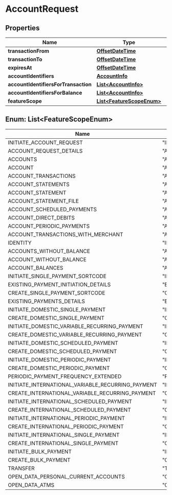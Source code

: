 
# AccountRequest

## Properties
Name | Type | Description | Notes
------------ | ------------- | ------------- | -------------
**transactionFrom** | [**OffsetDateTime**](OffsetDateTime.md) |  |  [optional]
**transactionTo** | [**OffsetDateTime**](OffsetDateTime.md) |  |  [optional]
**expiresAt** | [**OffsetDateTime**](OffsetDateTime.md) |  |  [optional]
**accountIdentifiers** | [**AccountInfo**](AccountInfo.md) |  |  [optional]
**accountIdentifiersForTransaction** | [**List&lt;AccountInfo&gt;**](AccountInfo.md) |  |  [optional]
**accountIdentifiersForBalance** | [**List&lt;AccountInfo&gt;**](AccountInfo.md) |  |  [optional]
**featureScope** | [**List&lt;FeatureScopeEnum&gt;**](#List&lt;FeatureScopeEnum&gt;) |  |  [optional]


<a name="List<FeatureScopeEnum>"></a>
## Enum: List&lt;FeatureScopeEnum&gt;
Name | Value
---- | -----
INITIATE_ACCOUNT_REQUEST | &quot;INITIATE_ACCOUNT_REQUEST&quot;
ACCOUNT_REQUEST_DETAILS | &quot;ACCOUNT_REQUEST_DETAILS&quot;
ACCOUNTS | &quot;ACCOUNTS&quot;
ACCOUNT | &quot;ACCOUNT&quot;
ACCOUNT_TRANSACTIONS | &quot;ACCOUNT_TRANSACTIONS&quot;
ACCOUNT_STATEMENTS | &quot;ACCOUNT_STATEMENTS&quot;
ACCOUNT_STATEMENT | &quot;ACCOUNT_STATEMENT&quot;
ACCOUNT_STATEMENT_FILE | &quot;ACCOUNT_STATEMENT_FILE&quot;
ACCOUNT_SCHEDULED_PAYMENTS | &quot;ACCOUNT_SCHEDULED_PAYMENTS&quot;
ACCOUNT_DIRECT_DEBITS | &quot;ACCOUNT_DIRECT_DEBITS&quot;
ACCOUNT_PERIODIC_PAYMENTS | &quot;ACCOUNT_PERIODIC_PAYMENTS&quot;
ACCOUNT_TRANSACTIONS_WITH_MERCHANT | &quot;ACCOUNT_TRANSACTIONS_WITH_MERCHANT&quot;
IDENTITY | &quot;IDENTITY&quot;
ACCOUNTS_WITHOUT_BALANCE | &quot;ACCOUNTS_WITHOUT_BALANCE&quot;
ACCOUNT_WITHOUT_BALANCE | &quot;ACCOUNT_WITHOUT_BALANCE&quot;
ACCOUNT_BALANCES | &quot;ACCOUNT_BALANCES&quot;
INITIATE_SINGLE_PAYMENT_SORTCODE | &quot;INITIATE_SINGLE_PAYMENT_SORTCODE&quot;
EXISTING_PAYMENT_INITIATION_DETAILS | &quot;EXISTING_PAYMENT_INITIATION_DETAILS&quot;
CREATE_SINGLE_PAYMENT_SORTCODE | &quot;CREATE_SINGLE_PAYMENT_SORTCODE&quot;
EXISTING_PAYMENTS_DETAILS | &quot;EXISTING_PAYMENTS_DETAILS&quot;
INITIATE_DOMESTIC_SINGLE_PAYMENT | &quot;INITIATE_DOMESTIC_SINGLE_PAYMENT&quot;
CREATE_DOMESTIC_SINGLE_PAYMENT | &quot;CREATE_DOMESTIC_SINGLE_PAYMENT&quot;
INITIATE_DOMESTIC_VARIABLE_RECURRING_PAYMENT | &quot;INITIATE_DOMESTIC_VARIABLE_RECURRING_PAYMENT&quot;
CREATE_DOMESTIC_VARIABLE_RECURRING_PAYMENT | &quot;CREATE_DOMESTIC_VARIABLE_RECURRING_PAYMENT&quot;
INITIATE_DOMESTIC_SCHEDULED_PAYMENT | &quot;INITIATE_DOMESTIC_SCHEDULED_PAYMENT&quot;
CREATE_DOMESTIC_SCHEDULED_PAYMENT | &quot;CREATE_DOMESTIC_SCHEDULED_PAYMENT&quot;
INITIATE_DOMESTIC_PERIODIC_PAYMENT | &quot;INITIATE_DOMESTIC_PERIODIC_PAYMENT&quot;
CREATE_DOMESTIC_PERIODIC_PAYMENT | &quot;CREATE_DOMESTIC_PERIODIC_PAYMENT&quot;
PERIODIC_PAYMENT_FREQUENCY_EXTENDED | &quot;PERIODIC_PAYMENT_FREQUENCY_EXTENDED&quot;
INITIATE_INTERNATIONAL_VARIABLE_RECURRING_PAYMENT | &quot;INITIATE_INTERNATIONAL_VARIABLE_RECURRING_PAYMENT&quot;
CREATE_INTERNATIONAL_VARIABLE_RECURRING_PAYMENT | &quot;CREATE_INTERNATIONAL_VARIABLE_RECURRING_PAYMENT&quot;
INITIATE_INTERNATIONAL_SCHEDULED_PAYMENT | &quot;INITIATE_INTERNATIONAL_SCHEDULED_PAYMENT&quot;
CREATE_INTERNATIONAL_SCHEDULED_PAYMENT | &quot;CREATE_INTERNATIONAL_SCHEDULED_PAYMENT&quot;
INITIATE_INTERNATIONAL_PERIODIC_PAYMENT | &quot;INITIATE_INTERNATIONAL_PERIODIC_PAYMENT&quot;
CREATE_INTERNATIONAL_PERIODIC_PAYMENT | &quot;CREATE_INTERNATIONAL_PERIODIC_PAYMENT&quot;
INITIATE_INTERNATIONAL_SINGLE_PAYMENT | &quot;INITIATE_INTERNATIONAL_SINGLE_PAYMENT&quot;
CREATE_INTERNATIONAL_SINGLE_PAYMENT | &quot;CREATE_INTERNATIONAL_SINGLE_PAYMENT&quot;
INITIATE_BULK_PAYMENT | &quot;INITIATE_BULK_PAYMENT&quot;
CREATE_BULK_PAYMENT | &quot;CREATE_BULK_PAYMENT&quot;
TRANSFER | &quot;TRANSFER&quot;
OPEN_DATA_PERSONAL_CURRENT_ACCOUNTS | &quot;OPEN_DATA_PERSONAL_CURRENT_ACCOUNTS&quot;
OPEN_DATA_ATMS | &quot;OPEN_DATA_ATMS&quot;



